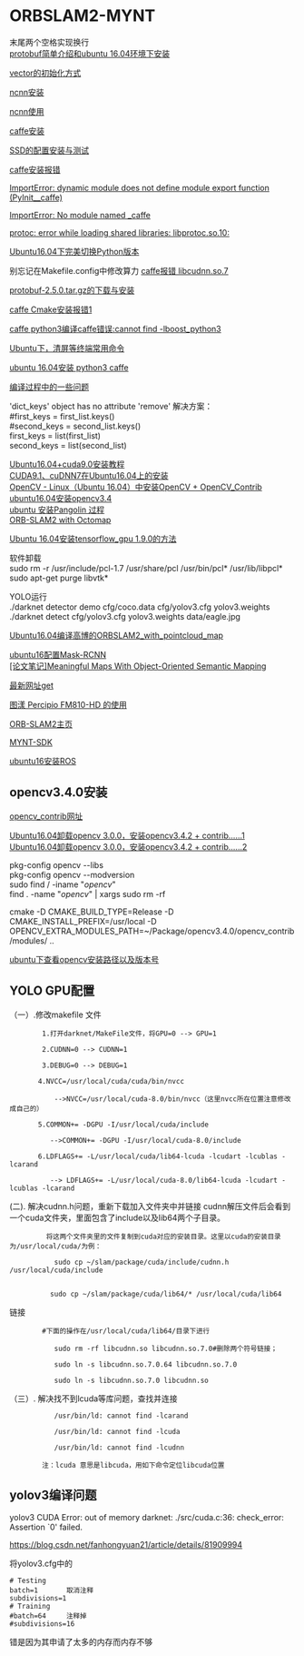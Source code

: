 # ORBSLAM2-MYNT

末尾两个空格实现换行  
[protobuf简单介绍和ubuntu 16.04环境下安装](https://blog.csdn.net/kdchxue/article/details/81046192)   

[vector的初始化方式](https://blog.csdn.net/qq_28584889/article/details/83654318)  

[ncnn安装](https://github.com/Tencent/ncnn/wiki/how-to-build#build-for-linux-x86)  

[ncnn使用](https://github.com/Ewenwan/MVision/tree/master/CNN/HighPerformanceComputing/example)  

[caffe安装](https://www.cnblogs.com/xuanxufeng/p/6150593.html)  

[SSD的配置安装与测试](https://blog.csdn.net/shawncheer/article/details/53227212/)  

[caffe安装报错](https://www.cnblogs.com/haiyang21/p/10214278.html)  

[ImportError: dynamic module does not define module export function (PyInit__caffe)](https://blog.csdn.net/qq_35759574/article/details/83750766)  

[ImportError: No module named _caffe](https://blog.csdn.net/weixin_41803041/article/details/79495617)  

[protoc: error while loading shared libraries: libprotoc.so.10:](https://yq.aliyun.com/articles/41611)

[Ubuntu16.04下完美切换Python版本](https://blog.csdn.net/beijiu5854/article/details/77897767)

别忘记在Makefile.config中修改算力
[caffe报错 libcudnn.so.7](https://blog.csdn.net/sinat_23619409/article/details/85047788)  

[protobuf-2.5.0.tar.gz的下载与安装](https://www.tuicool.com/articles/jM7Nn2/)

[caffe Cmake安装报错1](https://blog.csdn.net/qq_42189368/article/details/87252919)  

[caffe  python3编译caffe错误:cannot find -lboost_python3](https://blog.csdn.net/songyu0120/article/details/77895373)

[Ubuntu下，清屏等终端常用命令](https://blog.csdn.net/gaojinshan/article/details/9314435)  

[ubuntu 16.04安装 python3 caffe](https://blog.csdn.net/sinat_27240143/article/details/82701285)  

[编译过程中的一些问题](https://github.com/Ewenwan/ORB_SLAM2_SSD_Semantic/issues/2)  

'dict_keys' object has no attribute 'remove' 解决方案：  
#first_keys = first_list.keys()  
#second_keys = second_list.keys()  
first_keys = list(first_list)  
second_keys = list(second_list)  

[Ubuntu16.04+cuda9.0安装教程](https://www.cnblogs.com/iloveblog/p/7683349.html)  
[CUDA9.1、cuDNN7在Ubuntu16.04上的安装](https://blog.csdn.net/jonms/article/details/79318566)  
[OpenCV - Linux（Ubuntu 16.04）中安装OpenCV + OpenCV_Contrib](https://www.cnblogs.com/fx-blog/p/8213704.html)  
[ubuntu16.04安装opencv3.4](https://blog.csdn.net/u013066730/article/details/79411767)  
[ubuntu 安装Pangolin 过程](https://blog.csdn.net/u012986684/article/details/52860849)  
[ORB-SLAM2 with Octomap](https://blog.csdn.net/qq_27840681/article/details/80168678)  
  
[Ubuntu 16.04安装tensorflow_gpu 1.9.0的方法](https://blog.csdn.net/davidhopper/article/details/81206673)    
      
软件卸载  
sudo rm -r /usr/include/pcl-1.7 /usr/share/pcl /usr/bin/pcl* /usr/lib/libpcl*  
sudo apt-get purge libvtk*  
  
  
  

YOLO运行  
./darknet detector demo cfg/coco.data cfg/yolov3.cfg yolov3.weights  
./darknet detect cfg/yolov3.cfg yolov3.weights data/eagle.jpg  
  
    
      
[Ubuntu16.04编译高博的ORBSLAM2_with_pointcloud_map](https://blog.csdn.net/qq_25349629/article/details/88350374)  

  
[ubuntu16配置Mask-RCNN](https://www.cnblogs.com/herd/p/9364911.html)  
[[论文笔记]Meaningful Maps With Object-Oriented Semantic Mapping](https://blog.csdn.net/pikachu_777/article/details/84570980)  

[最新网址get](http://zlibz.com/)  

  
[图漾 Percipio FM810-HD 的使用](https://blog.csdn.net/learning_tortosie/article/details/80887896)  

[ORB-SLAM2主页](https://github.com/raulmur/ORB_SLAM2)  

[MYNT-SDK](https://slightech.github.io/MYNT-EYE-D-SDK/build_linux.html)  

[ubuntu16安装ROS](https://blog.csdn.net/tq08g2z/article/details/79209435)  

## opencv3.4.0安装  

[opencv_contrib网址](https://github.com/opencv/opencv_contrib)  

[Ubuntu16.04卸载opencv 3.0.0，安装opencv3.4.2 + contrib……1](https://blog.csdn.net/haoqimao_hard/article/details/82049565)  
[Ubuntu16.04卸载opencv 3.0.0，安装opencv3.4.2 + contrib……2](https://blog.csdn.net/cocoaqin/article/details/78163171)  


pkg-config opencv --libs  
pkg-config opencv --modversion  
sudo find / -iname "*opencv*"  
find . -name "*opencv*" | xargs sudo rm -rf  

cmake -D CMAKE_BUILD_TYPE=Release -D CMAKE_INSTALL_PREFIX=/usr/local -D OPENCV_EXTRA_MODULES_PATH=~/Package/opencv3.4.0/opencv_contrib/modules/ ..  

[ubuntu下查看opencv安装路径以及版本号](https://blog.csdn.net/xunan003/article/details/82144924)

## YOLO GPU配置
（一）.修改makefile 文件  

            1.打开darknet/MakeFile文件，将GPU=0 --> GPU=1

            2.CUDNN=0 --> CUDNN=1

            3.DEBUG=0 --> DEBUG=1

           4.NVCC=/usr/local/cuda/cuda/bin/nvcc

               -->NVCC=/usr/local/cuda-8.0/bin/nvcc（这里nvcc所在位置注意修改成自己的）

           5.COMMON+= -DGPU -I/usr/local/cuda/include

              -->COMMON+= -DGPU -I/usr/local/cuda-8.0/include

           6.LDFLAGS+= -L/usr/local/cuda/lib64-lcuda -lcudart -lcublas -lcarand

              --> LDFLAGS+= -L/usr/local/cuda-8.0/lib64-lcuda -lcudart -lcublas -lcarand



  (二). 解决cudnn.h问题，重新下载加入文件夹中并链接
 cudnn解压文件后会看到一个cuda文件夹，里面包含了include以及lib64两个子目录。

             将这两个文件夹里的文件复制到cuda对应的安装目录。这里以cuda的安装目录为/usr/local/cuda/为例：

               sudo cp ~/slam/package/cuda/include/cudnn.h /usr/local/cuda/include


              sudo cp ~/slam/package/cuda/lib64/* /usr/local/cuda/lib64

链接

            #下面的操作在/usr/local/cuda/lib64/目录下进行

               sudo rm -rf libcudnn.so libcudnn.so.7.0#删除两个符号链接；

               sudo ln -s libcudnn.so.7.0.64 libcudnn.so.7.0

               sudo ln -s libcudnn.so.7.0 libcudnn.so




（三）. 解决找不到lcuda等库问题，查找并连接  

               /usr/bin/ld: cannot find -lcarand

               /usr/bin/ld: cannot find -lcuda

               /usr/bin/ld: cannot find -lcudnn

            注：lcuda 意思是libcuda，用如下命令定位libcuda位置  



## yolov3编译问题

yolov3 CUDA Error: out of memory darknet: ./src/cuda.c:36: check_error: Assertion `0' failed.

https://blog.csdn.net/fanhongyuan21/article/details/81909994

将yolov3.cfg中的

    # Testing
    batch=1       取消注释
    subdivisions=1
    # Training
    #batch=64     注释掉
    #subdivisions=16

错是因为其申请了太多的内存而内存不够
